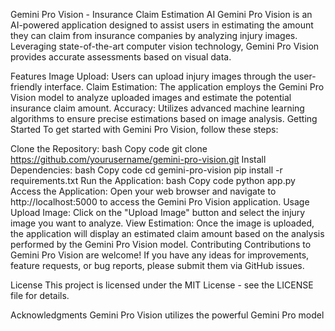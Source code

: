 Gemini Pro Vision - Insurance Claim Estimation AI
Gemini Pro Vision is an AI-powered application designed to assist users in estimating the amount they can claim from insurance companies by analyzing injury images. Leveraging state-of-the-art computer vision technology, Gemini Pro Vision provides accurate assessments based on visual data.

Features
Image Upload: Users can upload injury images through the user-friendly interface.
Claim Estimation: The application employs the Gemini Pro Vision model to analyze uploaded images and estimate the potential insurance claim amount.
Accuracy: Utilizes advanced machine learning algorithms to ensure precise estimations based on image analysis.
Getting Started
To get started with Gemini Pro Vision, follow these steps:

Clone the Repository:
bash
Copy code
git clone https://github.com/yourusername/gemini-pro-vision.git
Install Dependencies:
bash
Copy code
cd gemini-pro-vision
pip install -r requirements.txt
Run the Application:
bash
Copy code
python app.py
Access the Application:
Open your web browser and navigate to http://localhost:5000 to access the Gemini Pro Vision application.
Usage
Upload Image: Click on the "Upload Image" button and select the injury image you want to analyze.
View Estimation: Once the image is uploaded, the application will display an estimated claim amount based on the analysis performed by the Gemini Pro Vision model.
Contributing
Contributions to Gemini Pro Vision are welcome! If you have any ideas for improvements, feature requests, or bug reports, please submit them via GitHub issues.

License
This project is licensed under the MIT License - see the LICENSE file for details.

Acknowledgments
Gemini Pro Vision utilizes the powerful Gemini Pro model 
